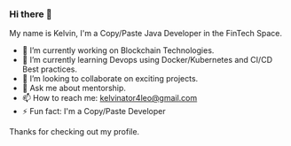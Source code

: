 ### Hi there 👋

My name is Kelvin, I'm a Copy/Paste Java Developer in the FinTech Space.

- 🔭 I’m currently working on Blockchain Technologies.
- 🌱 I’m currently learning Devops using Docker/Kubernetes and CI/CD Best practices.
- 👯 I’m looking to collaborate on exciting projects.
- 💬 Ask me about mentorship.
- 📫 How to reach me: kelvinator4leo@gmail.com
- ⚡ Fun fact: I'm a Copy/Paste Developer

Thanks for checking out my profile.

